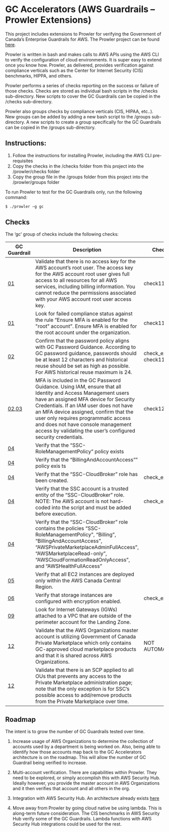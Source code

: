 # GC Accelerators (AWS Guardrails – Prowler Extensions)

This project includes extensions to Prowler for verifying the Government of Canada’s Enterprise Guardrails for AWS. The Prowler project can be found [here](https://github.com/toniblyx/prowler).

Prowler is written in bash and makes calls to AWS APIs using the AWS CLI to verify the configuration of cloud environments. It is super easy to extend once you know how. Prowler, as delivered, provides verification against compliance verticals such as the Center for Internet Security (CIS) benchmarks, HIPPA, and others. 

Prowler performs a series of checks reporting on the success or failure of those checks. Checks are stored as individual bash scripts in the /checks sub-directory. New scripts to cover the GC Guardrails can be copied in the /checks sub-directory. 

Prowler also groups checks by compliance verticals (CIS, HIPAA, etc..). New groups can be added by adding a new bash script to the /groups sub-directory. A new scripts to create a group specifically for the GC Guardrails can be copied in the /groups sub-directory. 

## Instructions:
1. Follow the instructions for installing Prowler, including the AWS CLI pre-requisites
2. Copy the checks in the /checks folder from this project into the /prowler/checks folder
3. Copy the group file in the /groups folder from this project into the /prowler/groups folder

To run Prowler to test for the GC Guardrails only, run the following command:


```sh
$ ./prowler –g gc
```

## Checks
The ‘gc’ group of checks include the following checks:

| GC Guardrail | Description | Check File |
| ------ | ------ | ------ |
| [01](https://github.com/canada-ca/cloud-guardrails/blob/master/EN/01_Protect-Root-Account.md) | Validate that there is no access key for the AWS account’s root user. The access key for the AWS account root user gives full access to all resources for all AWS services, including billing information. You cannot reduce the permissions associated with your AWS account root user access key.  | check112  |
| [01](https://github.com/canada-ca/cloud-guardrails/blob/master/EN/01_Protect-Root-Account.md) | Look for failed compliance status against the rule “Ensure MFA is enabled for the "root" account”.  Ensure MFA is enabled for the root account under the organization.  | check113 |
| [02](https://github.com/canada-ca/cloud-guardrails/blob/master/EN/02_Management-Admin-Privileges.md) | Confirm that the password policy aligns with GC Password Guidance. According to GC password guidance, passwords should be at least 12 characters and historical reuse should be set as high as possible. For AWS historical reuse maximum is 24.| check_extragc32, check110  |
| [02](https://github.com/canada-ca/cloud-guardrails/blob/master/EN/02_Management-Admin-Privileges.md),[03](https://github.com/canada-ca/cloud-guardrails/blob/master/EN/02_Management-Admin-Privileges.md)| MFA is included in the GC Password Guidance. Using IAM, ensure that all Identity and Access Management users have an assigned MFA device for Security Credentials. If an IAM user does not have an MFA device assigned, confirm that the user only requires programmatic access and does not have console management access by validating the user’s configured security credentials.| check12 |
| [04](https://github.com/canada-ca/cloud-guardrails/blob/master/EN/04_Enterprise-Monitoring-Accounts.md)| Verify that the “SSC-RoleManagementPolicy” policy exists |  |
| [04](https://github.com/canada-ca/cloud-guardrails/blob/master/EN/04_Enterprise-Monitoring-Accounts.md)|Verify that the “BillingAndAccountAccess”” policy exis ts |  |
| [04](https://github.com/canada-ca/cloud-guardrails/blob/master/EN/04_Enterprise-Monitoring-Accounts.md)| Verify that the “SSC-CloudBroker” role has been created. | check_extragc62 |
| [04](https://github.com/canada-ca/cloud-guardrails/blob/master/EN/04_Enterprise-Monitoring-Accounts.md)|  Verify that the SSC account is a trusted entity of the “SSC-CloudBroker” role. NOTE: The AWS account is not hard-coded into the script and must be added before execution. | check_extragc63 |
| [04](https://github.com/canada-ca/cloud-guardrails/blob/master/EN/04_Enterprise-Monitoring-Accounts.md)| Verify that the “SSC-CloudBroker” role contains the policies “SSC-RoleManagementPolicy”, “Billing”, “BillingAndAccountAccess”, “AWSPrivateMarketplaceAdminFullAccess”, “AWSMarketplaceRead-only”, “AWSCloudFormationReadOnlyAccess”, and “AWSHealthFullAccess” |  |
| [05](https://github.com/canada-ca/cloud-guardrails/blob/master/EN/05_Data-Location.md)| Verify that all EC2 instances are deployed only within the AWS Canada Central Region. |  |
| [06](https://github.com/canada-ca/cloud-guardrails/blob/master/EN/06_Protect-Data-at-Rest.md)| Verify that storage instances are configured with encryption enabled. | check_extra729 |
| [09](https://github.com/canada-ca/cloud-guardrails/blob/master/EN/09_Network-Security-Services.md)| Look for Internet Gateways (IGWs) attached to a VPC that are outside of the perimeter account for the Landing Zone. | |
| [12](https://github.com/canada-ca/cloud-guardrails/blob/master/EN/12_Cloud-Marketplace-Config.md)| Validate that the AWS Organizations master account is utilizing Government of Canada Private Marketplace which only contains GC-approved cloud marketplace products and that it is shared across AWS Organizations.  | NOT AUTOMATED |
| [12](https://github.com/canada-ca/cloud-guardrails/blob/master/EN/12_Cloud-Marketplace-Config.md)| Validate that there is an SCP applied to all OUs that prevents any access to the Private Marketplace administration page; note that the only exception is for SSC’s possible access to add/remove products from the Private Marketplace over time. |  |


## Roadmap
The intent is to grow the number of GC Guardrails tested over time. 
1.	Increase usage of AWS Organizations to determine the collection of accounts used by a department is being worked on. Also, being able to identify how those accounts map back to the GC Accelerators architecture is on the roadmap. This will allow the number of GC Guardrail being verified to increase.

2.	Multi-account verification. There are capabilities within Prowler. They need to be explored, or simply accomplish this with AWS Security Hub. Ideally however, you provide the master account in AWS Organizations and it then verifies that account and all others in the org.

3.	Integration with AWS Security Hub. An architecture already exists [here](https://aws.amazon.com/blogs/security/use-aws-fargate-prowler-send-security-configuration-findings-about-aws-services-security-hub/)

4.	Move away from Prowler by going cloud native be using lambda. This is along-term future consideration. The CIS benchmarks in AWS Security Hub verify some of the GC Guardrails. Lambda functions with AWS Security Hub integrations could be used for the rest.


